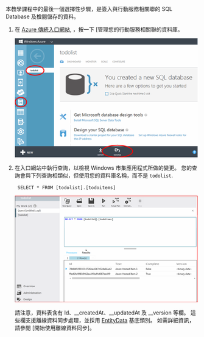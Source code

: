 
本教學課程中的最後一個選擇性步驟，是簽入與行動服務相關聯的 SQL Database 及檢閱儲存的資料。 

1. 在 [Azure 傳統入口網站](https://manage.windowsazure.com/), ，按一下 [管理您的行動服務相關聯的資料庫。
 
    ![sign-in to manage SQL Database](./media/mobile-services-dotnet-backend-view-sql-data/manage-sql-azure-database.png)

2. 在入口網站中執行查詢，以檢視 Windows 市集應用程式所做的變更。 您的查詢會與下列查詢相類似，但使用您的資料庫名稱，而不是 <code>todolist</code>.</p>

        SELECT * FROM [todolist].[todoitems]

    ![query SQL Database for stored items](./media/mobile-services-dotnet-backend-view-sql-data/sql-azure-query.png)

    請注意，資料表含有 Id、__createdAt、__updatedAt 及 __version 等欄。 這些欄支援離線資料同步處理，並採用 [EntityData](http://msdn.microsoft.com/library/microsoft.windowsazure.mobile.service.entitydata.aspx) 基底類別。 如需詳細資訊，請參閱 [開始使用離線資料同步]。
